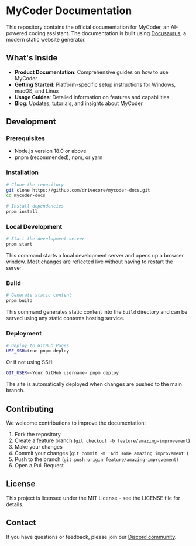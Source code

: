 # MyCoder Documentation

This repository contains the official documentation for MyCoder, an AI-powered coding assistant. The documentation is built using [Docusaurus](https://docusaurus.io/), a modern static website generator.

## What's Inside

- **Product Documentation**: Comprehensive guides on how to use MyCoder
- **Getting Started**: Platform-specific setup instructions for Windows, macOS, and Linux
- **Usage Guides**: Detailed information on features and capabilities
- **Blog**: Updates, tutorials, and insights about MyCoder

## Development

### Prerequisites

- Node.js version 18.0 or above
- pnpm (recommended), npm, or yarn

### Installation

```bash
# Clone the repository
git clone https://github.com/drivecore/mycoder-docs.git
cd mycoder-docs

# Install dependencies
pnpm install
```

### Local Development

```bash
# Start the development server
pnpm start
```

This command starts a local development server and opens up a browser window. Most changes are reflected live without having to restart the server.

### Build

```bash
# Generate static content
pnpm build
```

This command generates static content into the `build` directory and can be served using any static contents hosting service.

### Deployment

```bash
# Deploy to GitHub Pages
USE_SSH=true pnpm deploy
```

Or if not using SSH:

```bash
GIT_USER=<Your GitHub username> pnpm deploy
```

The site is automatically deployed when changes are pushed to the main branch.

## Contributing

We welcome contributions to improve the documentation:

1. Fork the repository
2. Create a feature branch (`git checkout -b feature/amazing-improvement`)
3. Make your changes
4. Commit your changes (`git commit -m 'Add some amazing improvement'`)
5. Push to the branch (`git push origin feature/amazing-improvement`)
6. Open a Pull Request

## License

This project is licensed under the MIT License - see the LICENSE file for details.

## Contact

If you have questions or feedback, please join our [Discord community](https://discord.gg/5K6TYrHGHt).
